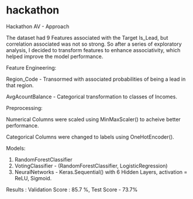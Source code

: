 # hackathon
Hackathon AV - Approach

The dataset had 9 Features associated with the Target Is_Lead, but correlation associated was not so strong.
So after a series of exploratory analysis, I decided to transform features to enhance associativity, which helped improve the model performance.

Feature Engineering:

Region_Code - Transormed with associated probabilities of being a lead in that region.

AvgAcountBalance - Categorical transformation to classes of Incomes.

Preprocessing:

Numerical Columns were scaled using MinMaxScaler() to acheive better performance.

Categorical Columns were changed to labels using OneHotEncoder().

Models: 
1. RandomForestClassifier
2. VotingClassifier - (RandomForestClassifier, LogisticRegression)
3. NeuralNetworks - Keras.Sequential() with 6 Hidden Layers, activation = ReLU, Sigmoid.

Results : Validation Score : 85.7 %, Test Score - 73.7%
